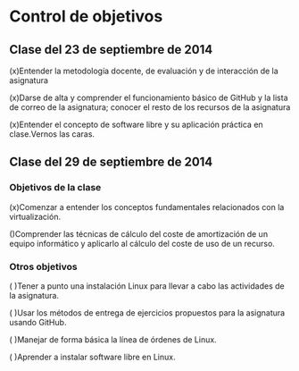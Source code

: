 # Control de objetivos
## Clase del 23 de septiembre de 2014

(x)Entender la metodología docente, de evaluación y de interacción de la asignatura

(x)Darse de alta y comprender el funcionamiento básico de GitHub y la lista de correo de la asignatura; conocer el resto de los recursos de la asignatura

(x)Entender el concepto de software libre y su aplicación práctica en clase.Vernos las caras.

## Clase del 29 de septiembre de 2014

### Objetivos de la clase


(x)Comenzar a entender los conceptos fundamentales relacionados con la virtualización.

()Comprender las técnicas de cálculo del coste de amortización de un equipo informático y aplicarlo al cálculo del coste de uso de un recurso.

### Otros objetivos


( )Tener a punto una instalación Linux para llevar a cabo las actividades de la asignatura.

( )Usar los métodos de entrega de ejercicios propuestos para la asignatura usando GitHub.

( )Manejar de forma básica la línea de órdenes de Linux.

( )Aprender a instalar software libre en Linux.


